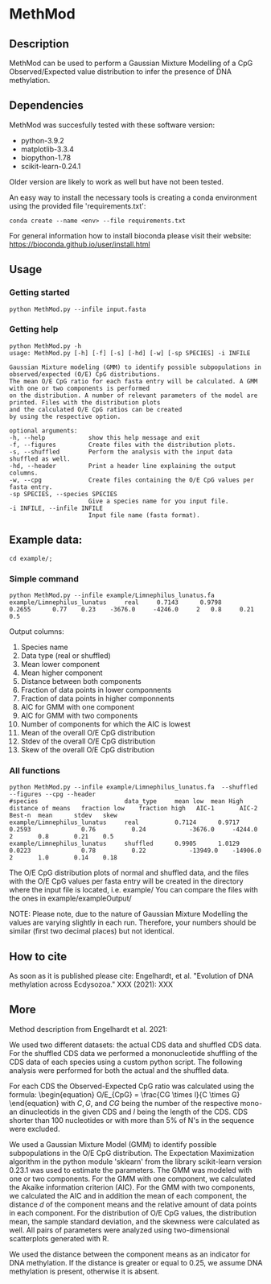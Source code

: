 # MethMod

## Description
MethMod can be used to perform a Gaussian Mixture Modelling of a CpG
Observed/Expected value distribution to infer the presence of DNA
methylation.

## Dependencies
MethMod was succesfully tested with these software version:

* python-3.9.2
* matplotlib-3.3.4
* biopython-1.78
* scikit-learn-0.24.1

Older version are likely to work as well but have not been tested.

An easy way to install the necessary tools is creating a conda
environment using the provided file 'requirements.txt':

`conda create --name <env> --file requirements.txt`

For general information how to install bioconda please visit their
website:
https://bioconda.github.io/user/install.html

## Usage

### Getting started

`python MethMod.py --infile input.fasta`

### Getting help
  ```
  python MethMod.py -h
usage: MethMod.py [-h] [-f] [-s] [-hd] [-w] [-sp SPECIES] -i INFILE

Gaussian Mixture modeling (GMM) to identify possible subpopulations in observed/expected (O/E) CpG distributions. 
The mean O/E CpG ratio for each fasta entry will be calculated. A GMM with one or two components is performed 
on the distribution. A number of relevant parameters of the model are printed. Files with the distribution plots 
and the calculated O/E CpG ratios can be created
by using the respective option.

optional arguments:
  -h, --help            show this help message and exit
  -f, --figures         Create files with the distribution plots.
  -s, --shuffled        Perform the analysis with the input data shuffled as well.
  -hd, --header         Print a header line explaining the output columns.
  -w, --cpg             Create files containing the O/E CpG values per fasta entry.
  -sp SPECIES, --species SPECIES
                        Give a species name for you input file.
  -i INFILE, --infile INFILE
                        Input file name (fasta format).
  ```


## Example data:
`cd example/;`

### Simple command
```
python MethMod.py --infile example/Limnephilus_lunatus.fa
example/Limnephilus_lunatus 	real	 0.7143 	 0.9798 	 0.2655 	 0.77 	 0.23 	 -3676.0 	 -4246.0 	 2 	 0.8 	 0.21 	 0.5
```

Output columns:
1. Species name
2. Data type (real or shuffled)
3. Mean lower component
4. Mean higher component
5. Distance between both components
6. Fraction of data points in lower componnents
7. Fraction of data points in higher componnents
8. AIC for GMM with one component
9. AIC for GMM with two components
10. Number of components for which the AIC is lowest
11. Mean of the overall O/E CpG distribution
12. Stdev of the overall O/E CpG distribution
13. Skew of the overall O/E CpG distribution

### All functions
```
python MethMod.py --infile example/Limnephilus_lunatus.fa  --shuffled --figures --cpg --header
#species	                    data_type	  mean low	mean High	distance of means	fraction low	fraction high	AIC-1	    AIC-2	    Best-n	mean	  stdev	  skew
example/Limnephilus_lunatus 	real	      0.7124 	  0.9717 	  0.2593 	          0.76 	        0.24 	        -3676.0 	-4244.0 	2 	    0.8 	  0.21 	  0.5
example/Limnephilus_lunatus 	shuffled	  0.9905 	  1.0129 	  0.0223 	          0.78 	        0.22 	        -13949.0 	-14906.0 	2 	    1.0 	  0.14 	  0.18
```

The O/E CpG distribution plots of normal and shuffled data, and the
files with the O/E CpG values per fasta entry will be created in the
directory where the input file is located, i.e. example/
You can compare the files with the ones in example/exampleOutput/

NOTE: Please note, due to the nature of Gaussian Mixture Modelling the
values are varying slightly in each run. Therefore, your numbers
should be similar (first two decimal places) but not identical.

## How to cite

As soon as it is published please cite:
Engelhardt, et al. "Evolution of DNA methylation across Ecdysozoa."
XXX (2021): XXX

## More
Method description from Engelhardt et al. 2021:

We used two different datasets: the actual CDS data and shuffled CDS
data. For the shuffled CDS data we performed a mononucleotide
shuffling of the CDS data of each species using a custom python
script. The following analysis were performed for both the actual and
the shuffled data.

For each CDS the Observed-Expected CpG ratio was calculated using the
formula: \begin{equation} O/E_{CpG} = \frac{CG \times l}{C \times G}
\end{equation} with $C, G$, and $CG$ being the number of the
respective mono- an dinucleotids in the given CDS and $l$ being the
length of the CDS. CDS shorter than 100 nucleotides or with more than
5\% of N's in the sequence were excluded.

We used a Gaussian Mixture Model (GMM) to identify possible
subpopulations in the O/E CpG distribution. The Expectation
Maximization algorithm in the python module 'sklearn' from the library
scikit-learn version 0.23.1 was used to estimate the parameters. The GMM was modeled with one or two
components. For the GMM with one component, we calculated the Akaike
information criterion (AIC). For the GMM with two components, we
calculated the AIC and in addition the mean of each component, the
distance $d$ of the component means and the relative amount of data
points in each component.  For the distribution of O/E CpG values, the
distribution mean, the sample standard deviation, and the skewness
were calculated as well. All pairs of parameters were analyzed using
two-dimensional scatterplots generated with R.

We used the distance between the component means as an indicator for
DNA methylation. If the distance is greater or equal to 0.25, we
assume DNA methylation is present, otherwise it is absent.
